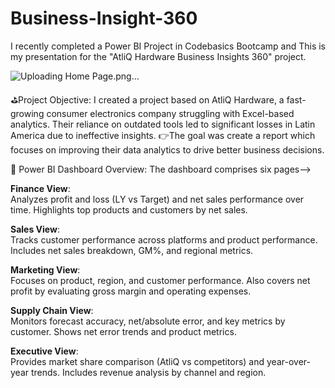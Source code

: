 # Business-Insight-360
I recently completed a Power BI Project in Codebasics Bootcamp and This is my presentation for the "AtliQ Hardware Business Insights 360" project.

![Uploading Home Page.png…]()

⛳Project Objective: 
I created a project based on AtliQ Hardware, a fast-growing consumer electronics company struggling with Excel-based analytics. Their reliance on outdated tools led to significant losses in Latin America due to ineffective insights. 
👉The goal was create a report which focuses on improving their data analytics to drive better business decisions.

🔎 Power BI Dashboard Overview:
The dashboard comprises six pages-->

**Finance View**:  
Analyzes profit and loss (LY vs Target) and net sales performance over time. Highlights top products and customers by net sales.

**Sales View**:  
Tracks customer performance across platforms and product performance. Includes net sales breakdown, GM%, and regional metrics.

**Marketing View**:  
Focuses on product, region, and customer performance. Also covers net profit by evaluating gross margin and operating expenses.

**Supply Chain View**:  
Monitors forecast accuracy, net/absolute error, and key metrics by customer. Shows net error trends and product metrics.

**Executive View**:  
Provides market share comparison (AtliQ vs competitors) and year-over-year trends. Includes revenue analysis by channel and region.

